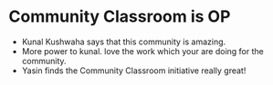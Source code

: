 # Community Classroom is OP

- Kunal Kushwaha says that this community is amazing.
- More power to kunal. love the work which your are doing for the community.
- Yasin finds the Community Classroom initiative really great!
